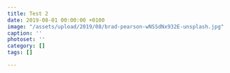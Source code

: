 ```yaml
---
title: Test 2
date: 2019-08-01 00:00:00 +0100
image: "/assets/upload/2019/08/brad-pearson-wNSSdNx932E-unsplash.jpg"
caption: ''
photoset: ''
category: []
tags: []

---
```


